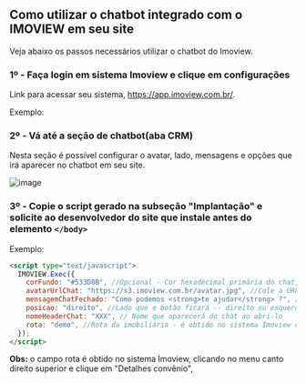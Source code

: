 ## Como utilizar o chatbot integrado com o IMOVIEW em seu site

Veja abaixo os passos necessários utilizar o chatbot do Imoview.

### 1º - Faça login em sistema Imoview e clique em configurações

Link para acessar seu sistema, https://app.imoview.com.br/.

Exemplo:

### 2º - Vá até a seção de chatbot(aba CRM)

Nesta seção é possível configurar o avatar, lado, mensagens e opções que irá aparecer no chatbot em seu site.

![image](https://user-images.githubusercontent.com/78874946/215841322-0f15fb1d-3246-4bd8-bc11-b459355e63f0.png)


### 3º - Copie o script gerado na subseção "Implantação" e solicite ao desenvolvedor do site que instale antes do elemento ```</body>```</br>

Exemplo:

```html {.line-numbers}
<script type="text/javascript">
  IMOVIEW.Exec({
    corFundo: "#533D8B", //Opcional - Cor hexadecimal primária do chat, recomendamos a cor primário do site.
    avatarUrlChat: "https://s3.imoview.com.br/avatar.jpg", //Cole a URL completa do avatar que aparecerá no chat ao abri-lo"
    mensagemChatFechado: "Como podemos <strong>te ajudar</strong> ?", //Texto que irá aparecer para o cliente clicar no chat
    posicao: "direito", //Lado que o botão ficará -- direito ou esquerda
    nomeHeaderChat: "XXX", // Nome que aparecerá do chat ao abri-lo
    rota: "demo", //Rota da imobiliária - é obtido no sistema Imoview clicando no menu canto direito superior e clique em "Detalhes convênio"
  });
</script>
```

**Obs:** o campo rota é obtido no sistema Imoview, clicando no menu canto direito superior e clique em "Detalhes convênio",
